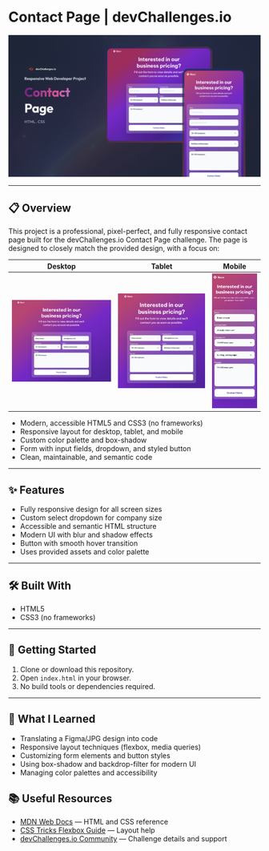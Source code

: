 

# Contact Page | devChallenges.io

<div align="center">
  <img src="./thumbnail.jpg" alt="Contact Page Screenshot" width="600" />
</div>



---

## 📋 Overview

This project is a professional, pixel-perfect, and fully responsive contact page built for the devChallenges.io Contact Page challenge. The page is designed to closely match the provided design, with a focus on:

| Desktop | Tablet | Mobile |
| ------- | ------ | ------ |
| ![Desktop](./design/Desktop_1350px.jpg) | ![Tablet](./design/Tablet_1024px.jpg) | ![Mobile](./design/Mobile_412px.jpg) |

- Modern, accessible HTML5 and CSS3 (no frameworks)
- Responsive layout for desktop, tablet, and mobile
- Custom color palette and box-shadow
- Form with input fields, dropdown, and styled button
- Clean, maintainable, and semantic code

---

## ✨ Features

- Fully responsive design for all screen sizes
- Custom select dropdown for company size
- Accessible and semantic HTML structure
- Modern UI with blur and shadow effects
- Button with smooth hover transition
- Uses provided assets and color palette

---

## 🛠️ Built With

- HTML5
- CSS3 (no frameworks)

---

## 🚀 Getting Started

1. Clone or download this repository.
2. Open `index.html` in your browser.
3. No build tools or dependencies required.

---


## 🧠 What I Learned

- Translating a Figma/JPG design into code
- Responsive layout techniques (flexbox, media queries)
- Customizing form elements and button styles
- Using box-shadow and backdrop-filter for modern UI
- Managing color palettes and accessibility


## 📚 Useful Resources

- [MDN Web Docs](https://developer.mozilla.org/) — HTML and CSS reference
- [CSS Tricks Flexbox Guide](https://css-tricks.com/snippets/css/a-guide-to-flexbox/) — Layout help
- [devChallenges.io Community](https://devchallenges.io/) — Challenge details and support

